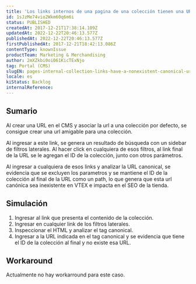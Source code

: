 ```yaml
---
title: 'Los links internos de una pagina de una colección tienen una URL canonical inexistente'
id: 1sJzMe74vio2Wkm60q6m6i
status: PUBLISHED
createdAt: 2017-12-21T17:38:14.109Z
updatedAt: 2022-12-22T20:46:13.577Z
publishedAt: 2022-12-22T20:46:13.577Z
firstPublishedAt: 2017-12-21T18:42:13.086Z
contentType: knownIssue
productTeam: Marketing & Merchandising
author: 2mXZkbi0oi061KicTExNjo
tag: Portal (CMS)
slugEN: pages-internal-collection-links-have-a-nonexistent-canonical-url
locale: es
kiStatus: Backlog
internalReference: 
---
```


## Sumario

Al crear una URL en el CMS y asociar la url a una colección por defecto, se consigue crear una url amigable para una colección.

Al ingresar a este link, se genera un resultado de búsqueda con un sidebar de filtros laterales. Al hacer click en cualquiera de esos filtros, al link final de la URL se le agregan el ID de la colección, junto con otros parámetros.

Al ingresar a cualquiera de esos links y analizar la URL canonical, se evidencia que se excluyen los parametros y se mantiene el ID de la colección al final de la URL como un path, lo que genera que esta url canónica sea inexistente en VTEX e impacta en el SEO de la tienda.

## Simulación

1. Ingresar al link que presenta el contenido de la colección.
2. Ingresar en cualquier link de los filtros laterales.
3. Inspeccionar el HTML y analizar el tag canonical.
4. Ingresar a la URL indicada en el tag canonical y se evidencia que tiene el ID de la colección al final y no existe esa URL.

## Workaround

Actualmente no hay workarround para este caso.

